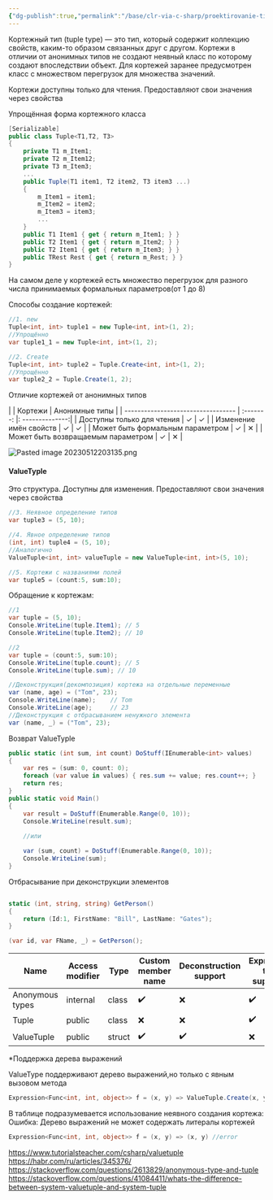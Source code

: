 ```yaml
---
{"dg-publish":true,"permalink":"/base/clr-via-c-sharp/proektirovanie-tipov/kortezhi-typle/"}
---
```



Кортежный тип (tuple type) — это тип, который содержит коллекцию свойств, каким-то образом связанных друг с другом. Кортежи в отличии от анонимных типов не создают неявный класс по которому создают впоследствии объект. Для кортежей заранее предусмотрен класс с множеством перегрузок для множества значений.

Кортежи доступны только для чтения.
Предоставляют свои значения через свойства

Упрощённая форма кортежного класса
```csharp
[Serializable]
public class Tuple<T1,T2, T3>
{
	private T1 m_Item1;
	private T2 m_Item12;
	private T3 m_Item3;
	...
	public Tuple(T1 item1, T2 item2, T3 item3 ...) 
	{ 
		m_Item1 = item1; 
		m_Item2 = item2; 
		m_Item3 = item3;
		...
	}
	public T1 Item1 { get { return m_Item1; } }
	public T2 Item1 { get { return m_Item2; } }
	public T2 Item1 { get { return m_Item3; } }
	public TRest Rest { get { return m_Rest; } }
}

```
На самом деле у кортежей есть множество перегрузок для разного числа принимаемых формальных параметров(от 1 до 8)



Способы создание кортежей:
```csharp
//1. new
Tuple<int, int> tuple1 = new Tuple<int, int>(1, 2);
//Упрощённо
var tuple1_1 = new Tuple<int, int>(1, 2);

//2. Create
Tuple<int, int> tuple2 = Tuple.Create<int, int>(1, 2);
//Упрощённо
var tuple2_2 = Tuple.Create(1, 2);

```
Отличие кортежей от анонимных типов

|                                    | Кортежи | Анонимные типы |
| ---------------------------------- | :-------: |: --------------:|
| Доступны только для чтения         | ✓        | ✓              |
| Изменение имён свойств             | ✓       | ✓              |
| Может быть формальным параметром   | ✓       | ✕              |
| Может быть возвращаемым параметром | ✓       | ✕              |

![Pasted image 20230512203135.png](/img/user/Files/Image/Pasted%20image%2020230512203135.png)

#### ValueTyple
Это структура. Доступны для изменения. Предоставляют свои значения через свойства

```csharp
//3. Неявное определение типов
var tuple3 = (5, 10);

//4. Явное определение типов 
(int, int) tuple4 = (5, 10);
//Аналогично
ValueTuple<int, int> valueTuple = new ValueTuple<int, int>(5, 10);

//5. Кортежи с названиями полей
var tuple5 = (count:5, sum:10);
```

Обращение к кортежам:
```csharp
//1
var tuple = (5, 10);
Console.WriteLine(tuple.Item1); // 5
Console.WriteLine(tuple.Item2); // 10

//2
var tuple = (count:5, sum:10);
Console.WriteLine(tuple.count); // 5
Console.WriteLine(tuple.sum); // 10

//Деконструкция(декомпозиция) кортежа на отдельные переменные
var (name, age) = ("Tom", 23);
Console.WriteLine(name);    // Tom
Console.WriteLine(age);     // 23
//Деконструкция с отбрасыванием ненужного элемента
var (name, _) = ("Tom", 23);
```

Возврат ValueTyple
```csharp
public static (int sum, int count) DoStuff(IEnumerable<int> values) 
{
    var res = (sum: 0, count: 0);
    foreach (var value in values) { res.sum += value; res.count++; }
    return res;
}
public static void Main()
{
	var result = DoStuff(Enumerable.Range(0, 10));
	Console.WriteLine(result.sum);
	
	//или

	var (sum, count) = DoStuff(Enumerable.Range(0, 10));
	Console.WriteLine(sum);
}
```

Отбрасывание при деконструкции элементов
```csharp

static (int, string, string) GetPerson() 
{
    return (Id:1, FirstName: "Bill", LastName: "Gates");
}

(var id, var FName, _) = GetPerson(); 
```

|Name|Access modifier|Type|Custom member name|Deconstruction support|Expression tree support*|
|---|---|---|---|---|---|
|Anonymous types|internal|class|✔️|❌|✔️|
|Tuple|public|class|❌|❌|✔️|
|ValueTuple|public|struct|✔️|✔️|❌|

*Поддержка дерева выражений

ValueType поддерживают дерево выражений,но только с явным вызовом метода
```csharp
Expression<Func<int, int, object>> f = (x, y) => ValueTuple.Create(x, y);
```

В таблице подразумевается использование неявного создания кортежа:
Ошибка: Дерево выражений не может содержать литералы кортежей
```csharp
Expression<Func<int, int, object>> f = (x, y) => (x, y) //error
```


https://www.tutorialsteacher.com/csharp/valuetuple
https://habr.com/ru/articles/345376/
https://stackoverflow.com/questions/2613829/anonymous-type-and-tuple
https://stackoverflow.com/questions/41084411/whats-the-difference-between-system-valuetuple-and-system-tuple